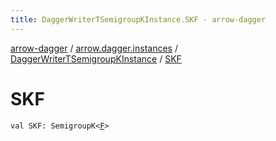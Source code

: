 ```yaml
---
title: DaggerWriterTSemigroupKInstance.SKF - arrow-dagger
---
```


[arrow-dagger](../../index.html) / [arrow.dagger.instances](../index.html) / [DaggerWriterTSemigroupKInstance](index.html) / [SKF](./-s-k-f.html)

# SKF

`val SKF: SemigroupK<`[`F`](index.html#F)`>`